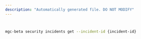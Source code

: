 ```yaml
---
description: "Automatically generated file. DO NOT MODIFY"
---
```


```bash


mgc-beta security incidents get --incident-id {incident-id}

```